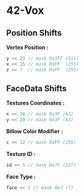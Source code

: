 # 42-Vox


## Position Shifts
**Vertex Position :**
```go
y << 23 // mask 0x1FF (511)
x << 15 // mask 0xFF  (255)
z << 7  // mask 0xFF  (255)
```
## FaceData Shifts
**Textures Coordinates :**

```go 
x << 26 // mask 0x3F (63)
y << 20 // mask 0x3F (63)
```

**Billow Color Modifier :**
```go
c << 12 // mask 0xFF (255)
```

**Texture ID :**
```go
id << 5 // mask 0x7F (127)
```

**Face Type :**
```go
face << 2 // mask 0x7 (7)
```

